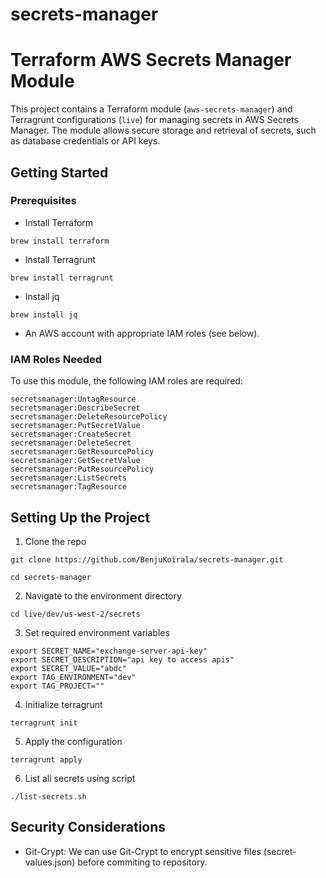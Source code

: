 # secrets-manager

# Terraform AWS Secrets Manager Module

This project contains a Terraform module (`aws-secrets-manager`) and Terragrunt configurations (`live`) for managing secrets in AWS Secrets Manager. 
The module allows secure storage and retrieval of secrets, such as database credentials or API keys.

## Getting Started

### Prerequisites
- Install Terraform
```
brew install terraform
```
- Install Terragrunt
```
brew install terragrunt
```
- Install jq
```
brew install jq
```

- An AWS account with appropriate IAM roles (see below).

### IAM Roles Needed

To use this module, the following IAM roles are required:
```
secretsmanager:UntagResource
secretsmanager:DescribeSecret
secretsmanager:DeleteResourcePolicy
secretsmanager:PutSecretValue
secretsmanager:CreateSecret
secretsmanager:DeleteSecret
secretsmanager:GetResourcePolicy
secretsmanager:GetSecretValue
secretsmanager:PutResourcePolicy
secretsmanager:ListSecrets
secretsmanager:TagResource
```

## Setting Up the Project

1. Clone the repo
```
git clone https://github.com/BenjuKoirala/secrets-manager.git
```
```
cd secrets-manager
```

2. Navigate to the environment directory
```
cd live/dev/us-west-2/secrets
```

3. Set required environment variables
```
export SECRET_NAME="exchange-server-api-key"
export SECRET_DESCRIPTION="api key to access apis"
export SECRET_VALUE="abdc"
export TAG_ENVIRONMENT="dev"
export TAG_PROJECT=""
```
4. Initialize terragrunt
```
terragrunt init
```
5. Apply the configuration
```
terragrunt apply
```

6. List all secrets using script
```
./list-secrets.sh
```

## Security Considerations
* Git-Crypt: We can use Git-Crypt to encrypt sensitive files (secret-values.json) before commiting to repository.